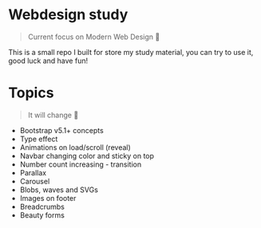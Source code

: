 # Webdesign study
> Current focus on Modern Web Design 📣

This is a small repo I built for store my study material, you can try to use it, good luck and have fun!

# Topics

> It will change 🚨
<ul>
  <li>Bootstrap v5.1+ concepts</li>
	<li>Type effect</li>
	<li>Animations on load/scroll (reveal)</li>
	<li>Navbar changing color and sticky on top</li>
	<li>Number count increasing - transition</li>
	<li>Parallax</li>
	<li>Carousel</li>
	<li>Blobs, waves and SVGs</li>
	<li>Images on footer</li>
	<li>Breadcrumbs</li>
	<li>Beauty forms</li>
</ul>